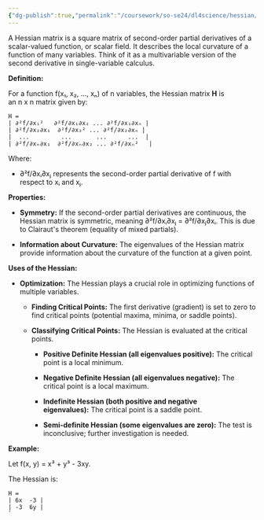 ```yaml
---
{"dg-publish":true,"permalink":"/coursework/so-se24/dl4science/hessian/","noteIcon":""}
---
```





A Hessian matrix is a square matrix of second-order partial derivatives of a scalar-valued function, or scalar field. It describes the local curvature of a function of many variables. Think of it as a multivariable version of the second derivative in single-variable calculus.

**Definition:**

For a function f(x₁, x₂, ..., xₙ) of n variables, the Hessian matrix **H** is an n x n matrix given by:

```
H =
| ∂²f/∂x₁²   ∂²f/∂x₁∂x₂ ... ∂²f/∂x₁∂xₙ |
| ∂²f/∂x₂∂x₁  ∂²f/∂x₂² ... ∂²f/∂x₂∂xₙ |
|  ...         ...       ...      ...  |
| ∂²f/∂xₙ∂x₁  ∂²f/∂xₙ∂x₂ ... ∂²f/∂xₙ²   |
```



Where:

- ∂²f/∂xᵢ∂xⱼ represents the second-order partial derivative of f with respect to xᵢ and xⱼ.
    

**Properties:**

- **Symmetry:** If the second-order partial derivatives are continuous, the Hessian matrix is symmetric, meaning ∂²f/∂xᵢ∂xⱼ = ∂²f/∂xⱼ∂xᵢ. This is due to Clairaut's theorem (equality of mixed partials).
    
- **Information about Curvature:** The eigenvalues of the Hessian matrix provide information about the curvature of the function at a given point.
    

**Uses of the Hessian:**

- **Optimization:** The Hessian plays a crucial role in optimizing functions of multiple variables.
    
    - **Finding Critical Points:** The first derivative (gradient) is set to zero to find critical points (potential maxima, minima, or saddle points).
        
    - **Classifying Critical Points:** The Hessian is evaluated at the critical points.
        
        - **Positive Definite Hessian (all eigenvalues positive):** The critical point is a local minimum.
            
        - **Negative Definite Hessian (all eigenvalues negative):** The critical point is a local maximum.
            
        - **Indefinite Hessian (both positive and negative eigenvalues):** The critical point is a saddle point.
            
        - **Semi-definite Hessian (some eigenvalues are zero):** The test is inconclusive; further investigation is needed.


**Example:**

Let f(x, y) = x³ + y³ - 3xy.

The Hessian is:

```
H =
| 6x  -3 |
| -3  6y |
`
